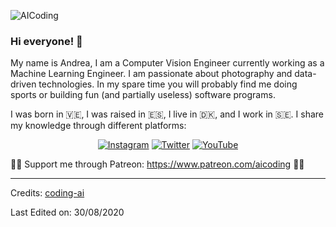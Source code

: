 ![AICoding](https://github.com/coding-ai/coding-ai/blob/master/IMG_4545.JPG)

### Hi everyone! 👋

My name is Andrea, I am a Computer Vision Engineer currently working as a Machine Learning Engineer. I am passionate about photography and data-driven technologies. In my spare time you will probably find me doing sports or building fun (and partially useless) software programs.

I was born in 🇻🇪, I was raised in 🇪🇸, I live in 🇩🇰, and I work in 🇸🇪. I share my knowledge through different platforms:

<p align="center">
  <a href="https://www.instagram.com/ai.coding/"><img src="https://img.shields.io/badge/Instagram--_.svg?style=social&logo=instagram" alt="Instagram"></a>
  <a href="https://twitter.com/aicoding_"><img src="https://img.shields.io/badge/Twitter--_.svg?style=social&logo=twitter" alt="Twitter"></a>
  <a href="https://www.youtube.com/channel/UC8FB3UGeHITLOoxb_1F085Q?view_as=subscriber"><img src="https://img.shields.io/badge/YouTube--_.svg?style=social&logo=youtube" alt="YouTube"></a>
</p>

💪🏼 Support me through Patreon: https://www.patreon.com/aicoding 💪🏼

-----
Credits: [coding-ai](https://github.com/coding-ai)

Last Edited on: 30/08/2020